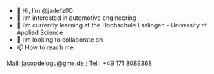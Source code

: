 - 👋 Hi, I’m @jadefz00
- 👀 I’m interested in automotive engineering
- 🌱 I’m currently learning at the Hochschule Esslingen - University of Applied Science
- 💞️ I’m looking to collaborate on 
- 📫 How to reach me :

Mail: jacopdelogu@gmx.de ; 
Tel.: +49 171 8089368

<!---
jadefz00/jadefz00 is a ✨ special ✨ repository because its `README.md` (this file) appears on your GitHub profile.
You can click the Preview link to take a look at your changes.
--->
